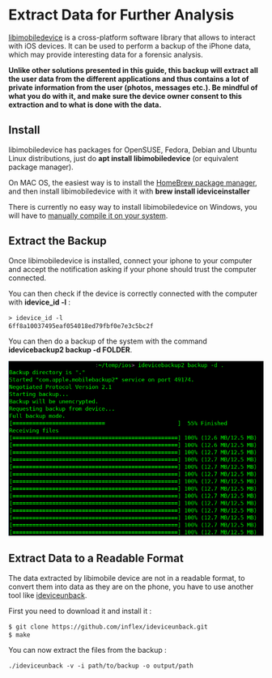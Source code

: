 # Extract Data for Further Analysis

[libimobiledevice](http://www.libimobiledevice.org/) is a cross-platform software library that allows to interact with iOS devices. It can be used to perform a backup of the iPhone data, which may provide interesting data for a forensic analysis.

**Unlike other solutions presented in this guide, this backup will extract all the user data from the different applications and thus contains a lot of private information from the user (photos, messages etc.). Be mindful of what you do with it, and make sure the device owner consent to this extraction and to what is done with the data.**

## Install

libimobiledevice has packages for OpenSUSE, Fedora, Debian and Ubuntu Linux distributions, just do **apt install libimobiledevice** (or equivalent package manager).

On MAC OS, the easiest way is to install the [HomeBrew package manager](https://brew.sh/), and then install libimobiledevice with it with **brew install ideviceinstaller**

There is currently no easy way to install libimobiledevice on Windows, you will have to [manually compile it on your system](https://github.com/libimobiledevice/libimobiledevice/issues/582).

## Extract the Backup

Once libimobiledevice is installed, connect your iphone to your computer and accept the notification asking if your phone should trust the computer connected.

You can then check if the device is correctly connected with the computer with **idevice_id -l** :

```
> idevice_id -l
6ff8a10037495eaf054018ed79fbf0e7e3c5bc2f
```

You can then do a backup of the system with the command **idevicebackup2 backup -d FOLDER**.

![backup process](../img/backup.png)

## Extract Data to a Readable Format

The data extracted by libimobile device are not in a readable format, to convert them into data as they are on the phone, you have to use another tool like [ideviceunback](https://github.com/inflex/ideviceunback).

First you need to download it and install it :
```
$ git clone https://github.com/inflex/ideviceunback.git
$ make
```

You can now extract the files from the backup :

```
./ideviceunback -v -i path/to/backup -o output/path
```
